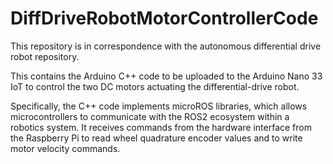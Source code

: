 # DiffDriveRobotMotorControllerCode

This repository is in correspondence with the autonomous differential drive robot repository.

This contains the Arduino C++ code to be uploaded to the Arduino Nano 33 IoT to control the two DC motors actuating the differential-drive robot.

Specifically, the C++ code implements microROS libraries, which allows microcontrollers to communicate with the ROS2 ecosystem within a robotics system. It receives commands from the hardware interface from the Raspberry Pi to read wheel quadrature encoder values and to write motor velocity commands.
